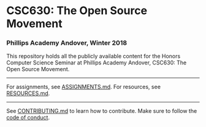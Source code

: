 # CSC630: The Open Source Movement
### Phillips Academy Andover, Winter 2018

This repository holds all the publicly available content for the Honors Computer Science Seminar at Phillips Academy Andover, CSC630: The Open Source Movement.

---

For assignments, see [ASSIGNMENTS.md](course/ASSIGNMENTS.md).
For resources, see [RESOURCES.md](course/RESOURCES.md).

---

See [CONTRIBUTING.md](CONTRIBUTING.md) to learn how to contribute.
Make sure to follow the [code of conduct](CODE_OF_CONDUCT.md).
